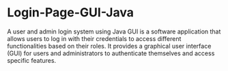 # Login-Page-GUI-Java
A user and admin login system using Java GUI is a software application that allows users to log in with their credentials to access different functionalities based on their roles. It provides a graphical user interface (GUI) for users and administrators to authenticate themselves and access specific features. 
